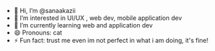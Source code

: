 - 👋 Hi, I’m @sanaakazii
- 👀 I’m interested in UI/UX , web dev, mobile application dev
- 🌱 I’m currently learning web and application dev
- 😄 Pronouns: cat
- ⚡ Fun fact: trust me even im not perfect in what i am doing, it's fine!

<!---
sanaakazii/sanaakazii is a ✨ special ✨ repository because its `README.md` (this file) appears on your GitHub profile.
You can click the Preview link to take a look at your changes.
--->
